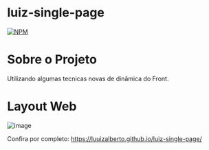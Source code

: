 # luiz-single-page
[![NPM](https://img.shields.io/npm/l/react)](https://github.com/luuizalberto/luiz-single-page/blob/main/LICENSE)

# Sobre o Projeto
 Utilizando algumas tecnicas novas de dinâmica do Front.
 
# Layout Web
![image](https://github.com/luuizalberto/assets/blob/main/images/pageLuiz.png)

 Confira por completo: https://luuizalberto.github.io/luiz-single-page/
